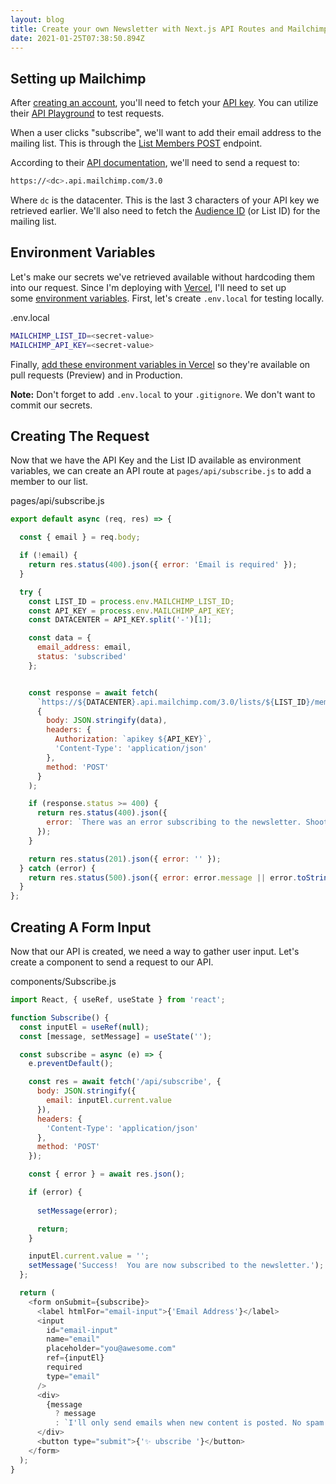 ```yaml
---
layout: blog
title: Create your own Newsletter with Next.js API Routes and Mailchimp
date: 2021-01-25T07:38:50.894Z
---
```

<!--StartFragment-->

## Setting up Mailchimp

After [creating an account](https://mailchimp.com/help/create-an-account/), you'll need to fetch your [API key](https://mailchimp.com/help/about-api-keys/#find+or+generate+your+api+key). You can utilize their [API Playground](https://us1.api.mailchimp.com/playground/?_ga=2.231663199.1180055433.1567349670-195619933.1565803046) to test requests.

When a user clicks "subscribe", we'll want to add their email address to the mailing list. This is through the [List Members POST](https://developer.mailchimp.com/documentation/mailchimp/reference/lists/members/#create-post_lists_list_id_members) endpoint.

According to their [API documentation](https://developer.mailchimp.com/documentation/mailchimp/guides/get-started-with-mailchimp-api-3/), we'll need to send a request to:

```bash
https://<dc>.api.mailchimp.com/3.0
```

Where `dc` is the datacenter. This is the last 3 characters of your API key we retrieved earlier. We'll also need to fetch the [Audience ID](https://mailchimp.com/help/find-audience-id/) (or List ID) for the mailing list.

## Environment Variables

Let's make our secrets we've retrieved available without hardcoding them into our request. Since I'm deploying with [Vercel](https://vercel.com/), I'll need to set up some [environment variables](https://nextjs.org/docs/basic-features/environment-variables). First, let's create `.env.local` for testing locally.

.env.local

```bash
MAILCHIMP_LIST_ID=<secret-value>
MAILCHIMP_API_KEY=<secret-value>
```

Finally, [add these environment variables in Vercel](https://vercel.com/docs/environment-variables) so they're available on pull requests (Preview) and in Production.

**Note:** Don't forget to add `.env.local` to your `.gitignore`. We don't want to commit our secrets.

## Creating The Request

Now that we have the API Key and the List ID available as environment variables, we can create an API route at `pages/api/subscribe.js` to add a member to our list.

pages/api/subscribe.js

```js
export default async (req, res) => {

  const { email } = req.body;

  if (!email) {
    return res.status(400).json({ error: 'Email is required' });
  }

  try {
    const LIST_ID = process.env.MAILCHIMP_LIST_ID;
    const API_KEY = process.env.MAILCHIMP_API_KEY;
    const DATACENTER = API_KEY.split('-')[1];

    const data = {
      email_address: email,
      status: 'subscribed'
    };


    const response = await fetch(
      `https://${DATACENTER}.api.mailchimp.com/3.0/lists/${LIST_ID}/members`,
      {
        body: JSON.stringify(data),
        headers: {
          Authorization: `apikey ${API_KEY}`,
          'Content-Type': 'application/json'
        },
        method: 'POST'
      }
    );

    if (response.status >= 400) {
      return res.status(400).json({
        error: `There was an error subscribing to the newsletter. Shoot me an email at [me@leerob.io] and I'll add you to the list.`
      });
    }

    return res.status(201).json({ error: '' });
  } catch (error) {
    return res.status(500).json({ error: error.message || error.toString() });
  }
};
```

## Creating A Form Input

Now that our API is created, we need a way to gather user input. Let's create a component to send a request to our API.

components/Subscribe.js

```js
import React, { useRef, useState } from 'react';

function Subscribe() {
  const inputEl = useRef(null);
  const [message, setMessage] = useState('');

  const subscribe = async (e) => {
    e.preventDefault();

    const res = await fetch('/api/subscribe', {
      body: JSON.stringify({
        email: inputEl.current.value
      }),
      headers: {
        'Content-Type': 'application/json'
      },
      method: 'POST'
    });

    const { error } = await res.json();

    if (error) {
     
      setMessage(error);

      return;
    }

    inputEl.current.value = '';
    setMessage('Success!  You are now subscribed to the newsletter.');
  };

  return (
    <form onSubmit={subscribe}>
      <label htmlFor="email-input">{'Email Address'}</label>
      <input
        id="email-input"
        name="email"
        placeholder="you@awesome.com"
        ref={inputEl}
        required
        type="email"
      />
      <div>
        {message
          ? message
          : `I'll only send emails when new content is posted. No spam.`}
      </div>
      <button type="submit">{'✨ ubscribe '}</button>
    </form>
  );
}
```

<!--EndFragment-->